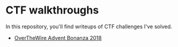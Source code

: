 # CTF walkthroughs

In this repository, you'll find writeups of CTF challenges I've solved.

- [OverTheWire Advent Bonanza 2018](/aotw2018)
